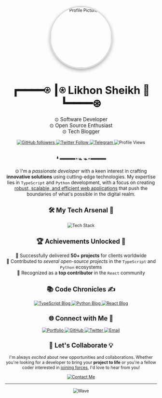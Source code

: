 <p align="center">
  <img src="https://raw.githubusercontent.com/likhositories/.github/main/profile/IMG_0115.jpeg" alt="Profile Picture" width="200" height="200" style="border-radius: 50%; border: 4px solid #ddd; box-shadow: 0 6px 12px rgba(0, 0, 0, 0.3);">
</p>

<div style="text-align: center;">
  <h1 style="font-size: 2.5em; font-weight: bold;">
    ┏━━━━⍟
    ┃⍟ Likhon Sheikh 💌
    ┗━━━━⊛
  </h1>
  <ul style="list-style: none; padding: 0; font-size: 1.2em;">
    <li>⊙ Software Developer</li>
    <li>⊙ Open Source Enthusiast</li>
    <li>⊙ Tech Blogger</li>
  </ul>
</div>

<p align="center">
  <a href="https://github.com/likhositories">
    <img src="https://img.shields.io/github/followers/likhositories?style=for-the-badge&logo=github" alt="GitHub followers" />
  </a>
  <a href="https://twitter.com/likhondotxyz">
    <img src="https://img.shields.io/twitter/follow/likhondotxyz?style=for-the-badge&logo=x" alt="Twitter Follow" />
  </a>
  <a href="https://t.me/likhondotxyz">
    <img src="https://img.shields.io/badge/Telegram-2CA5E0?style=for-the-badge&logo=telegram" alt="Telegram" />
  </a>
  <img src="https://komarev.com/ghpvc/?username=likhositories&color=blueviolet&style=for-the-badge" alt="Profile Views" />
</p>

<h2 align="center">❛ ━━━━･⌁ ⌁･━━━━</h2>

<p align="center" style="font-size: 1.1em;">
  ⊙ I'm a <em>passionate developer</em> with a keen interest in crafting <strong>innovative solutions</strong> using cutting-edge technologies. My expertise lies in <code>TypeScript</code> and <code>Python</code> development, with a focus on creating <u>robust, scalable, and efficient web applications</u> that push the boundaries of what's possible in the digital realm.
</p>

<h3 align="center" style="font-size: 1.5em; font-weight: bold;">🛠️ <strong>My Tech Arsenal</strong> 💪</h3>

<p align="center">
  <img src="https://skillicons.dev/icons?i=ts,py,js,react,nodejs,express,mongodb,postgres&theme=dark" alt="Tech Stack" style="max-width: 100%; height: auto;" />
</p>

<h2 align="center" style="font-size: 1.5em; font-weight: bold;">🏆 <strong>Achievements Unlocked</strong> 🎉</h2>

<ul align="center" style="list-style: none; padding: 0; font-size: 1.1em;">
  <li>🌟 Successfully delivered <strong>50+ projects</strong> for clients worldwide</li>
  <li>🚀 Contributed to <em>several open-source projects</em> in the <code>TypeScript</code> and <code>Python</code> ecosystems</li>
  <li>🏅 Recognized as a <strong>top contributor</strong> in the <code>React</code> community</li>
</ul>

<h2 align="center" style="font-size: 1.5em; font-weight: bold;">📚 <strong>Code Chronicles</strong> ✍️</h2>

<p align="center">
  <a href="https://likhonsheikh.com/blog/mastering-typescript">
    <img src="https://img.shields.io/badge/Mastering%20TypeScript-Advanced%20Tips%20and%20Tricks-blue?style=for-the-badge&logo=typescript" alt="TypeScript Blog" />
  </a>
  <a href="https://likhonsheikh.com/blog/scalable-python-apps">
    <img src="https://img.shields.io/badge/Building%20Scalable%20Python%20Applications-Best%20Practices-green?style=for-the-badge&logo=python" alt="Python Blog" />
  </a>
  <a href="https://likhonsheikh.com/blog/react-performance">
    <img src="https://img.shields.io/badge/React%20Performance-Optimization%20Techniques-cyan?style=for-the-badge&logo=react" alt="React Blog" />
  </a>
</p>

<h2 align="center" style="font-size: 1.5em; font-weight: bold;">🌐 <strong>Connect with Me</strong> 🤝</h2>

<p align="center">
  <a href="https://likhonsheikh.com">
    <img src="https://img.shields.io/badge/Portfolio-likhonsheikh.com-blue?style=for-the-badge&logo=google-chrome" alt="Portfolio" />
  </a>
  <a href="https://github.com/likhositories">
    <img src="https://img.shields.io/badge/GitHub-likhositories-blue?style=for-the-badge&logo=github" alt="GitHub" />
  </a>
  <a href="https://twitter.com/likhondotxyz">
    <img src="https://img.shields.io/badge/Twitter-likhondotxyz-blue?style=for-the-badge&logo=x" alt="Twitter" />
  </a>
  <a href="mailto:me@likhonsheikh.com">
    <img src="https://img.shields.io/badge/Email-me%40likhonsheikh.com-blue?style=for-the-badge&logo=gmail" alt="Email" />
  </a>
</p>

<h2 align="center" style="font-size: 1.5em; font-weight: bold;">🚀 <strong>Let's Collaborate</strong> 💡</h2>

<p align="center">
  I'm always <em>excited</em> about new opportunities and collaborations. Whether you're looking for a developer to bring your <strong>project to life</strong> or you're a fellow coder interested in <u>joining forces</u>, I'd love to hear from you!
</p>

<p align="center">
  <a href="https://likhonsheikh.com/contact">
    <img src="https://img.shields.io/badge/Contact%20Me-Let's%20Build%20Something%20Awesome-brightgreen?style=for-the-badge" alt="Contact Me" />
  </a>
</p>

<hr>

<p align="center">
  <img src="https://capsule-render.vercel.app/api?type=waving&color=gradient&height=60&section=footer" alt="Wave" />
</p>

